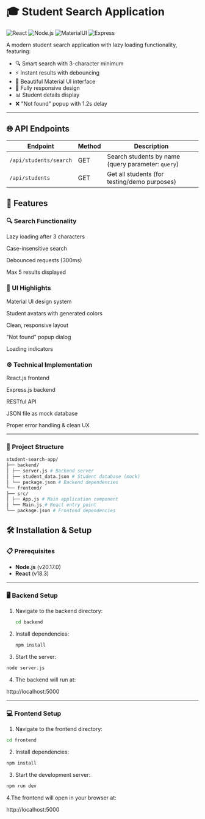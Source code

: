# 🎓 Student Search Application

![React](https://img.shields.io/badge/React-18.3.0-blue.svg)
![Node.js](https://img.shields.io/badge/Node.js-20.17-green.svg)
![MaterialUI](https://img.shields.io/badge/MaterialUI-5.0-purple.svg)
![Express](https://img.shields.io/badge/Express-5.1-black.svg)

A modern student search application with lazy loading functionality, featuring:

- 🔍 Smart search with 3-character minimum
- ⚡ Instant results with debouncing
- 🎨 Beautiful Material UI interface
- 📱 Fully responsive design
- 📊 Student details display
- ❌ "Not found" popup with 1.2s delay



---

## 🌐 API Endpoints

| Endpoint                | Method | Description                                      |
|------------------------|--------|--------------------------------------------------|
| `/api/students/search` | GET    | Search students by name (query parameter: `query`) |
| `/api/students`        | GET    | Get all students (for testing/demo purposes)     |


## 🚀 Features
### 🔍 Search Functionality
Lazy loading after 3 characters

Case-insensitive search

Debounced requests (300ms)

Max 5 results displayed

### 🎨 UI Highlights
Material UI design system

Student avatars with generated colors

Clean, responsive layout

"Not found" popup dialog

Loading indicators

### ⚙️ Technical Implementation
React.js frontend

Express.js backend

RESTful API

JSON file as mock database

Proper error handling & clean UX

---
### 📂 Project Structure

```bash
student-search-app/
├── backend/
│ ├── server.js # Backend server
│ ├── student_data.json # Student database (mock)
│ └── package.json # Backend dependencies
└── frontend/
├── src/
│ ├── App.js # Main application component
│ └── Main.js # React entry point
└── package.json # Frontend dependencies
```
## 🛠️ Installation & Setup

### 📋 Prerequisites

- **Node.js** (v20.17.0)
- **React** (v18.3)

---

### 🖥️ Backend Setup

1. Navigate to the backend directory:

   ```bash
   cd backend
   ```
  
2. Install dependencies:

   ```bash
   npm install
   ```


3. Start the server:

  ```bash
  node server.js
```
4. The backend will run at:

  http://localhost:5000

---

### 💻 Frontend Setup
1. Navigate to the frontend directory:
 ```bash
cd frontend
```

2. Install dependencies:
 ```bash
npm install
```
3. Start the development server:
 ```bash
 npm run dev
```

4.The frontend will open in your browser at:

http://localhost:5000



